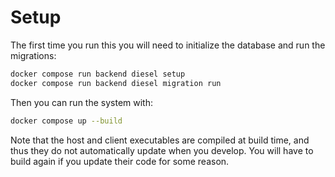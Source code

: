 

# Setup

The first time you run this you will need to initialize the database
and run the migrations:

```bash
docker compose run backend diesel setup
docker compose run backend diesel migration run
```

Then you can run the system with:

```bash
docker compose up --build
```

Note that the host and client executables are compiled at build time,
and thus they do not automatically update when you develop. You will have
to build again if you update their code for some reason.
